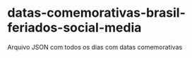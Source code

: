 # datas-comemorativas-brasil-feriados-social-media
Arquivo JSON com todos os dias com datas comemorativas
